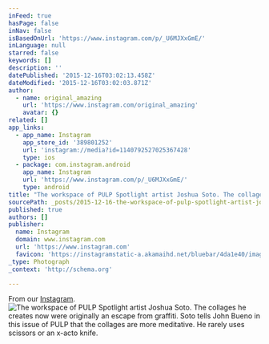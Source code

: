 ```yaml
---
inFeed: true
hasPage: false
inNav: false
isBasedOnUrl: 'https://www.instagram.com/p/_U6MJXxGmE/'
inLanguage: null
starred: false
keywords: []
description: ''
datePublished: '2015-12-16T03:02:13.458Z'
dateModified: '2015-12-16T03:02:03.871Z'
author:
  - name: original_amazing
    url: 'https://www.instagram.com/original_amazing'
    avatar: {}
related: []
app_links:
  - app_name: Instagram
    app_store_id: '389801252'
    url: 'instagram://media?id=1140792527025367428'
    type: ios
  - package: com.instagram.android
    app_name: Instagram
    url: 'https://www.instagram.com/p/_U6MJXxGmE/'
    type: android
title: "The workspace of PULP Spotlight artist Joshua Soto. The collages he creates now were originally an escape from graffiti. Soto tells John Bueno in this issue of PULP that the collages are more meditative. He rarely uses scissors or an x-acto knife. \uD83D\uDCF7 @johnxbueno #puebloco #puebloart #pueblopulp #collageart #southerncolorado #Colorado"
sourcePath: _posts/2015-12-16-the-workspace-of-pulp-spotlight-artist-joshua-soto-the-coll.md
published: true
authors: []
publisher:
  name: Instagram
  domain: www.instagram.com
  url: 'https://www.instagram.com'
  favicon: 'https://instagramstatic-a.akamaihd.net/bluebar/4da1e40/images/ico/favicon.ico'
_type: Photograph
_context: 'http://schema.org'

---
```

From our [Instagram][0].
![The workspace of PULP Spotlight artist Joshua Soto. The collages he creates now were originally an escape from graffiti. Soto tells John Bueno in this issue of PULP that the collages are more meditative. He rarely uses scissors or an x-acto knife.](https://s3-us-west-2.amazonaws.com/the-grid-img/p/9fa636e98a230d64b00bf67b56f16a350673ec52.jpg)

[0]: www.instagram.com/original_amazing
